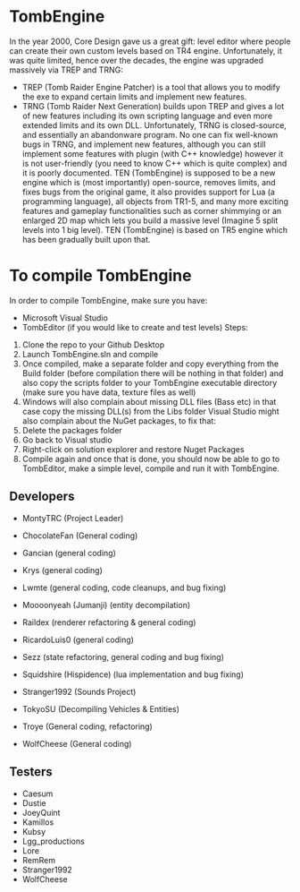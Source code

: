 # TombEngine 

In the year 2000, Core Design gave us a great gift: level editor where people can create their own custom levels based on TR4 engine. Unfortunately, it was quite limited, hence over the decades, the engine was upgraded massively via TREP and TRNG:
- TREP (Tomb Raider Engine Patcher) is a tool that allows you to modify the exe to expand certain limits and implement new features.
- TRNG (Tomb Raider Next Generation) builds upon TREP and gives a lot of new features including its own scripting language and even more extended limits and its own DLL.
Unfortunately, TRNG is closed-source, and essentially an abandonware program. No one can fix well-known bugs in TRNG, and implement new features, although you can still implement some features with plugin (with C++ knowledge) however it is not user-friendly (you need to know C++ which is quite complex) and it is poorly documented.
TEN (TombEngine) is supposed to be a new engine which is (most importantly) open-source, removes limits, and fixes bugs from the original game,
it also provides support for Lua (a programming language), all objects from TR1-5, and many more exciting features and gameplay functionalities such as corner shimmying or an enlarged 2D map which lets you build a massive level (Imagine 5 split levels into 1 big level).
TEN (TombEngine) is based on TR5 engine which has been gradually built upon that.
# To compile TombEngine
In order to compile TombEngine, make sure you have:
- Microsoft Visual Studio 
- TombEditor (if you would like to create and test levels)
Steps:
1) Clone the repo to your Github Desktop
2) Launch TombEngine.sln and compile
3) Once compiled, make a separate folder and copy everything from the Build folder (before compilation there will be nothing in that folder) and also copy the scripts folder to your TombEngine executable directory (make sure you have data, texture files as well)
4) Windows will also complain about missing DLL files (Bass etc) in that case copy the missing DLL(s) from the Libs folder
Visual Studio might also complain about the NuGet packages, to fix that:
1) Delete the packages folder
2) Go back to Visual studio
3) Right-click on solution explorer and restore Nuget Packages
4) Compile again and once that is done, you should now be able to go to TombEditor, make a simple level, compile and run it with TombEngine.

## Developers

- MontyTRC (Project Leader)

- ChocolateFan (General coding)
- Gancian (general coding)
- Krys (general coding)
- Lwmte (general coding, code cleanups, and bug fixing)
- Moooonyeah (Jumanji) (entity decompilation)
- Raildex (renderer refactoring & general coding) 
- RicardoLuis0 (general coding)
- Sezz (state refactoring, general coding and bug fixing)
- Squidshire (Hispidence) (lua implementation and bug fixing)
- Stranger1992 (Sounds Project)
- TokyoSU (Decompiling Vehicles & Entities)
- Troye (General coding, refactoring)
- WolfCheese (General coding)

## Testers
- Caesum
- Dustie
- JoeyQuint
- Kamillos
- Kubsy
- Lgg_productions
- Lore
- RemRem
- Stranger1992
- WolfCheese
